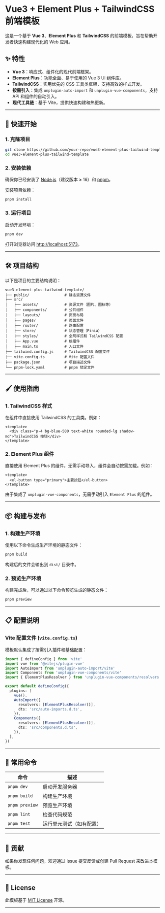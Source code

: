 # Vue3 + Element Plus + TailwindCSS 前端模板

这是一个基于 **Vue 3**、**Element Plus** 和 **TailwindCSS** 的前端模板，旨在帮助开发者快速构建现代化的 Web 应用。

## ✨ 特性

- **Vue 3**：响应式、组件化的现代前端框架。
- **Element Plus**：功能全面、易于使用的 Vue 3 UI 组件库。
- **TailwindCSS**：实用优先的 CSS 工具类框架，支持高效的样式开发。
- **按需引入**：集成 `unplugin-auto-import` 和 `unplugin-vue-components`，支持 API 和组件的自动引入。
- **现代工具链**：基于 Vite，提供快速构建和热更新。

---

## 🚀 快速开始

### 1. 克隆项目

```bash
git clone https://github.com/your-repo/vue3-element-plus-tailwind-template.git
cd vue3-element-plus-tailwind-template
```

### 2. 安装依赖

确保你已经安装了 [Node.js](https://nodejs.org/)（建议版本 ≥ 16）和 [pnpm](https://pnpm.io/)。

安装项目依赖：

```bash
pnpm install
```

### 3. 运行项目

启动开发环境：

```bash
pnpm dev
```

打开浏览器访问 [http://localhost:5173](http://localhost:5173)。

---

## 🛠️ 项目结构

以下是项目的主要结构说明：

```plaintext
vue3-element-plus-tailwind-template/
├── public/                # 静态资源文件
├── src/
│   ├── assets/            # 资源文件（图片、图标等）
│   ├── components/        # 公共组件
│   ├── layouts/           # 页面布局
│   ├── pages/             # 页面文件
│   ├── router/            # 路由配置
│   ├── store/             # 状态管理（Pinia）
│   ├── styles/            # 全局样式和 TailwindCSS 配置
│   ├── App.vue            # 根组件
│   ├── main.ts            # 入口文件
├── tailwind.config.js     # TailwindCSS 配置文件
├── vite.config.ts         # Vite 配置文件
├── package.json           # 项目描述文件
└── pnpm-lock.yaml         # pnpm 锁定文件
```

---

## 🖌️ 使用指南

### 1. TailwindCSS 样式

在组件中直接使用 TailwindCSS 的工具类。例如：

```vue
<template>
  <div class="p-4 bg-blue-500 text-white rounded-lg shadow-md">TailwindCSS 按钮</div>
</template>
```

### 2. Element Plus 组件

直接使用 Element Plus 的组件，无需手动导入，组件会自动按需加载。例如：

```vue
<template>
  <el-button type="primary">主要按钮</el-button>
</template>
```

由于集成了 `unplugin-vue-components`，无需手动引入 `Element Plus` 的组件。

---

## 📦 构建与发布

### 1. 构建生产环境

使用以下命令生成生产环境的静态文件：

```bash
pnpm build
```

构建后的文件会输出到 `dist/` 目录中。

### 2. 预览生产环境

构建完成后，可以通过以下命令预览生成的静态文件：

```bash
pnpm preview
```

---

## 📋 配置说明

### Vite 配置文件 (`vite.config.ts`)

模板默认集成了按需引入插件和基础配置：

```ts
import { defineConfig } from 'vite'
import vue from '@vitejs/plugin-vue'
import AutoImport from 'unplugin-auto-import/vite'
import Components from 'unplugin-vue-components/vite'
import { ElementPlusResolver } from 'unplugin-vue-components/resolvers'

export default defineConfig({
  plugins: [
    vue(),
    AutoImport({
      resolvers: [ElementPlusResolver()],
      dts: 'src/auto-imports.d.ts',
    }),
    Components({
      resolvers: [ElementPlusResolver()],
      dts: 'src/components.d.ts',
    }),
  ],
})
```

---

## 🔧 常用命令

| 命令           | 描述                     |
| -------------- | ------------------------ |
| `pnpm dev`     | 启动开发服务器           |
| `pnpm build`   | 构建生产环境             |
| `pnpm preview` | 预览生产环境             |
| `pnpm lint`    | 检查代码规范             |
| `pnpm test`    | 运行单元测试（如有配置） |

---

## 🤝 贡献

如果你发现任何问题，欢迎通过 Issue 提交反馈或创建 Pull Request 来改进本模板。

---

## 📄 License

此模板基于 [MIT License](./LICENSE) 开源。

---
